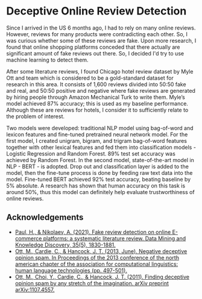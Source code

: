 
# Deceptive Online Review Detection

Since I arrived in the US 6 months ago, I had to rely on many online reviews. However, reviews for many products were contradicting each other. So, I was curious whether some of these reviews are fake. Upon more research, I found that online shopping platforms conceded that there actually are significant amount of fake reviews out there. So, I decided I'd try to use machine learning to detect them.

After some literature reviews, I found Chicago hotel review dataset by Myle Ott and team which is considered to be a gold-standard dataset for research in this area. It consists of 1,600 reviews divided into 50:50 fake and real, and 50:50 positive and negative where fake reviews are generated by hiring people through Amazon Mechanical Turk to write them. Myle’s model achieved 87% accuracy; this is used as my baseline performance. Although these are reviews for hotels, I consider it to sufficiently relate to the problem of interest.

Two models were developed: traditional NLP model using bag-of-word and lexicon features and fine-tuned pretrained neural network model. For the first model, I created unigram, bigram, and trigram bag-of-word features together with other lexical features and fed them into classification models - Logistic Regression and Random Forest. 89% test set accuracy was achieved by Random Forest. In the second model, state-of-the-art model in NLP - BERT - is adopted. Drop out and classification layer is added to the model, then the fine-tune process is done by feeding raw text data into the model. Fine-tuned BERT achieved 92% test accuracy, beating baseline by 5% absolute. A research has shown that human accuracy on this task is around 50%, thus this model can definitely help evaluate trustworthiness of online reviews.

## Acknowledgements

 - [Paul, H., & Nikolaev, A. (2021). Fake review detection on online E-commerce platforms: a systematic literature review. Data Mining and Knowledge Discovery, 35(5), 1830-1881.](https://link.springer.com/article/10.1007/s10618-021-00772-6)
 - [Ott, M., Cardie, C., & Hancock, J. T. (2013, June). Negative deceptive opinion spam. In Proceedings of the 2013 conference of the north american chapter of the association for computational linguistics: human language technologies (pp. 497-501).](https://aclanthology.org/N13-1053.pdf)
 - [Ott, M., Choi, Y., Cardie, C., & Hancock, J. T. (2011). Finding deceptive opinion spam by any stretch of the imagination. arXiv preprint arXiv:1107.4557.](https://arxiv.org/abs/1107.4557)
 

